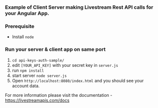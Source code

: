 ### Example of Client Server making Livestream Rest API calls for your Angular App.

### Prerequisite
- Install `node`

### Run your server & client app on same port

1. `cd api-keys-auth-sample/`
2. edit `[YOUR_API_KEY]` with your secret key in `server.js`
2. run `npm install`
3. start server `node server.js`
4. Open `http://localhost:8080/index.html` and you should see your account data. 

For more information please visit the documentation - https://livestreamapis.com/docs
